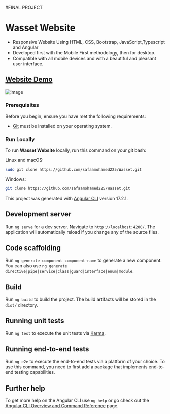 #FINAL PROJECT
# Wasset Website
- Responsive Website Using HTML, CSS, Bootstrap, JavaScript,Typescript and Angular
- Developed first with the Mobile First methodology, then for desktop.
- Compatible with all mobile devices and with a beautiful and pleasant user interface.

## [Website Demo](https://wasset-one.vercel.app/home)

![image](https://github.com/safaamohamed225/Wasset/assets/105117034/2bc919ee-3fe6-48ef-825f-77a33cc1b293)


### Prerequisites

Before you begin, ensure you have met the following requirements:

* [Git](https://git-scm.com/downloads "Download Git") must be installed on your operating system.


### Run Locally

To run **Wasset Website** locally, run this command on your git bash:

Linux and macOS:

```bash
sudo git clone https://github.com/safaamohamed225/Wasset.git
```
Windows:

```bash
git clone https://github.com/safaamohamed225/Wasset.git
```
This project was generated with [Angular CLI](https://github.com/angular/angular-cli) version 17.2.1.

## Development server

Run `ng serve` for a dev server. Navigate to `http://localhost:4200/`. The application will automatically reload if you change any of the source files.
## Code scaffolding
Run `ng generate component component-name` to generate a new component. You can also use `ng generate directive|pipe|service|class|guard|interface|enum|module`.
## Build
Run `ng build` to build the project. The build artifacts will be stored in the `dist/` directory.
## Running unit tests
Run `ng test` to execute the unit tests via [Karma](https://karma-runner.github.io).
## Running end-to-end tests
Run `ng e2e` to execute the end-to-end tests via a platform of your choice. To use this command, you need to first add a package that implements end-to-end testing capabilities.
## Further help
To get more help on the Angular CLI use `ng help` or go check out the [Angular CLI Overview and Command Reference](https://angular.io/cli) page.
